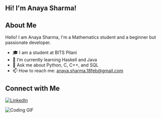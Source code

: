 ## Hi! I'm Anaya Sharma!

## About Me
Hello! I am Anaya Sharma, I'm a Mathematics student and a beginner but passionate developer. 

- 🎓 I am a student at BITS Pilani
- 🌱 I’m currently learning Haskell and Java
- 💬 Ask me about Python, C, C++, and SQL
- 📫 How to reach me: anaya.sharma.18feb@gmail.com

## Connect with Me
[![LinkedIn](https://img.shields.io/badge/LinkedIn-blue?style=flat&logo=linkedin)](https://www.linkedin.com/in/anayasharma9)

![Coding GIF]( https://i.pinimg.com/originals/88/a9/69/88a969c3e830bbcbff939ea870058d91.gif)
